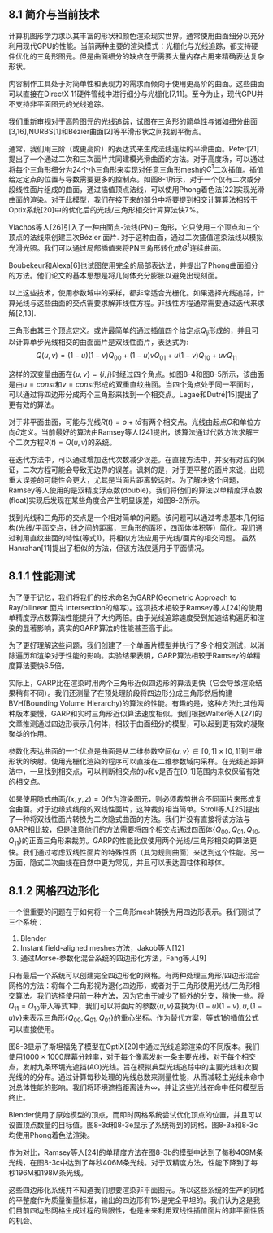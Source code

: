 ## 8.1 简介与当前技术 

计算机图形学力求以其丰富的形状和颜色渲染现实世界。通常使用曲面细分以充分利用现代GPU的性能。当前两种主要的渲染模式：光栅化与光线追踪，都支持硬件优化的三角形图元。但是曲面细分的缺点在于需要大量内存占用来精确表达复杂形状。 

内容制作工具处于对简单性和表现力的需求而倾向于使用更高阶的曲面。这些曲面可以直接在DirectX 11硬件管线中进行细分与光栅化[7,11]。至今为止，现代GPU并不支持非平面图元的光线追踪。

我们重新审视对于高阶图元的光线追踪，试图在三角形的简单性与诸如细分曲面[3,16],NURBS[1]和Bézier曲面[2]等平滑形状之间找到平衡点。

通常，我们用三阶（或更高阶）的表达式来生成法线连续的平滑曲面。Peter[21]提出了一个通过二次和三次面片共同建模光滑曲面的方法。对于高度场，可以通过将每个三角形细分为24个小三角形来实现对任意三角形mesh的$C^{1}$二次插值。插值给定定点的位置与导数需要更多的控制点。如图8-1所示，对于一个仅有二次或分段线性面片组成的曲面，通过插值顶点法线，可以使用Phong着色法[22]实现光滑曲面的渲染。对于此模型，我们在接下来的部分中将要提到相交计算算法相较于Optix系统[20]中的优化后的光线/三角形相交计算算法快7%。

Vlachos等人[26]引入了一种曲面点-法线(PN)三角形，它只使用三个顶点和三个顶点的法线来创建三次Bézier 面片. 对于这种曲面，通过二次插值渲染法线以模拟光滑光照。我们可以通过局部插值来将PN三角形转化成$G^{1}$连续曲面。

Boubekeur和Alexa[6]也试图使用完全的局部表达法，并提出了Phong曲面细分的方法。他们论文的基本思想是将几何体充分膨胀以避免出现刻面。

以上这些技术，使用参数域中的采样，都非常适合光栅化。如果选择光线追踪，计算光线与这些曲面的交点需要求解非线性方程。非线性方程通常需要通过迭代来求解[2,13].

三角形由其三个顶点定义。或许最简单的通过插值四个给定点$Q_{ij}$形成的，并且可以计算单步光线相交的曲面面片是双线性面片，表达式为:
$$
    Q(u,v) = (1-u)(1-v)Q_{00} + (1-u)vQ_{01} + u(1-v)Q_{10} + uvQ_{11}
$$

这样的双变量曲面在$\{u,v\} = \{i,j\}$时经过四个角点。如图8-4和图8-5所示，该曲面是由$u=const$和$v=const$形成的双重直纹曲面。当四个角点处于同一平面时，可以通过将四边形分成两个三角形来找到一个相交点。Lagae和Dutré[15]提出了更有效的算法。

对于非平面曲面，可能与光线$R(t) = o + t \hat{d}$有两个相交点。光线由起点$O$和单位方向$\hat{d}$定义。当前最好的算法由Ramsey等人[24]提出，该算法通过代数方法求解三个二次方程$R(t) = Q(u,v)$的系统。

在迭代方法中，可以通过增加迭代次数减少误差。在直接方法中，并没有对应的保证，二次方程可能会导致无边界的误差。讽刺的是，对于更平整的面片来说，出现重大误差的可能性会更大，尤其是当面片距离较远时。为了解决这个问题，Ramsey等人使用的是双精度浮点数(double)。我们将他们的算法以单精度浮点数(float)实现后发现在某些角度会产生明显误差，如图8-2所示。

找到光线和三角形的交点是一个相对简单的问题。该问题可以通过考虑基本几何结构(光线/平面交点，线之间的距离，三角形的面积，四面体体积等）简化。我们通过利用直纹曲面的特性(等式1)，将相似方法应用于光线/面片的相交问题。
虽然Hanrahan[11]提出了相似的方法，但该方法仅适用于平面情况。


## 8.1.1 性能测试
为了便于记忆，我们将我们的技术命名为GARP(Geometric Approach to Ray/bilinear 面片 intersection的缩写)。这项技术相较于Ramsey等人[24]的使用单精度浮点数算法性能提升了大约两倍。由于光线追踪速度受到加速结构遍历和渲染的显著影响，真实的GARP算法的性能甚至高于此。

为了更好理解这些问题，我们创建了一个单面片模型并执行了多个相交测试，以消除遍历和渲染对于性能的影响。实验结果表明，GARP算法相较于Ramsey的单精度算法要快6.5倍。

实际上，GARP比在渲染时用两个三角形近似四边形的算法更快（它会导致渲染结果稍有不同）。我们还测量了在预处理阶段将四边形分成三角形然后构建BVH(Bounding Volume Hierarchy)的算法的性能。有趣的是，这种方法比其他两种版本要慢，GARP和实时三角形近似算法速度相似。我们根据Walter等人[27]的文章推测通过四边形表示几何体，相较于曲面细分的模型，可以起到更有效的凝聚聚类的作用。

参数化表达曲面的一个优点是曲面是从二维参数空间$\{u,v\} \in [0,1] \times [0,1]$到三维形状的映射。使用光栅化渲染的程序可以直接在二维参数域内采样。在光线追踪算法中，一旦找到相交点，可以判断相交点的$u$和$v$是否在$[0,1]$范围内来仅保留有效的相交点。

如果使用隐式曲面$f(x,y,z) = 0$作为渲染图元，则必须裁剪拼合不同面片来形成复合曲面。对于边缘式线段的双线性面片，这种裁剪相当简单。Stroll等人[25]提出了一种将双线性面片转换为二次隐式曲面的方法。我们并没有直接将该方法与GARP相比较，但是注意他们的方法需要将四个相交点通过四面体$\{Q_{00}, Q_{01}, Q_{10}, Q_{11}\}$的正面三角形来裁剪。GARP的性能比仅使用两个光线/三角形相交的算法更快。我们通过考虑双线性面片的特殊性质（其为规则曲面）来达到这个性能。另一方面，隐式二次曲线在自然中更为常见，并且可以表达圆柱体和球体。

## 8.1.2 网格四边形化
一个很重要的问题在于如何将一个三角形mesh转换为用四边形表示。我们测试了三个系统：

1. Blender
2. Instant field-aligned meshes方法，Jakob等人[12]
3. 通过Morse-参数化混合系统的四边形化方法，Fang等人[9]

只有最后一个系统可以创建完全四边形化的网格。有两种处理三角形/四边形混合网格的方法：将每个三角形视为退化四边形，或者对于三角形使用光线/三角形相交算法。我们选择使用前一种方法，因为它由于减少了额外的分支，稍快一些。将$Q_{11} = Q_{10}$带入等式1中，我们可以将面片的参数$\{u,v\}$变换为$\{(1-u)(1-v), u, (1-u)v\}$来表示三角形$\{Q_{00}, Q_{01}, Q_{01}\}$的重心坐标。作为替代方案，等式1的插值公式可以直接使用。

图8-3显示了斯坦福兔子模型在OptiX[20]中通过光线追踪渲染的不同版本。我们使用$1000 \times 1000$屏幕分辨率，对于每个像素发射一条主要光线，对于每个相交点，发射九条环境光遮挡(AO)光线。旨在模拟典型光线追踪中的主要光线和次要光线的的分布。通过计算每秒处理的光线总数来测量性能，从而减轻主光线未命中对总体性能的影响。我们将环境遮挡距离设为$\infty$，并让这些光线在命中任何模型后终止。

Blender使用了原始模型的顶点，而即时网格系统尝试优化顶点的位置，并且可以设置顶点数量的目标值。图8-3d和8-3e显示了系统得到的网格。图8-3a和8-3c均使用Phong着色法渲染。

作为对比，Ramsey等人[24]的单精度方法在图8-3b的模型中达到了每秒409M条光线，在图8-3c中达到了每秒406M条光线。对于双精度方法，性能下降到了每秒196M和198M条光线。

这些四边形化系统并不知道我们想要渲染非平面图元。所以这些系统的生产的网格的平整度作为质量衡量标准，输出的四边形有1%是完全平坦的。我们认为这是我们目前四边形网格生成过程的局限性，也是未来利用双线性插值面片的非平面性质的机会。